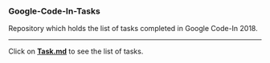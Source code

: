 ### Google-Code-In-Tasks
Repository which holds the list of  tasks completed in Google Code-In 2018. 

---------------------------------------------------------------------------------

Click on **[Task.md](https://github.com/shreeshjha/Google-Code-In-Tasks/blob/main/Task.md)** to see the list of tasks.
